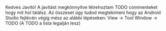 Kedves Javító! A javítást megkönnyítve létrehoztam TODO commenteket hogy mit hol találsz. 
Az összeset úgy tudod megtekinteni hogy az Android Studio fejlécén végig mész az alábbi lépéseken: View -> Tool Window -> TODO (A TODO a lista legalján lesz)
